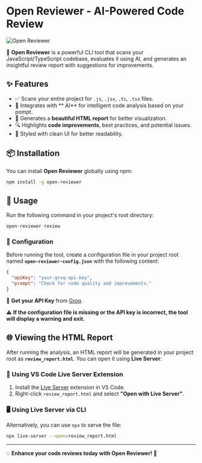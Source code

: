 # Open Reviewer - AI-Powered Code Review

![Open Reviewer](https://img.shields.io/badge/Open--Reviewer-AI--Powered-blueviolet?style=for-the-badge)

🚀 **Open Reviewer** is a powerful CLI tool that scans your JavaScript/TypeScript codebase, evaluates it using AI, and generates an insightful review report with suggestions for improvements.

## ✨ Features
- ✅ Scans your entire project for `.js`, `.jsx`, `.ts`, `.tsx` files.
- 🤖 Integrates with ** AI** for intelligent code analysis based on your pompt.
- 📄 Generates a **beautiful HTML report** for better visualization.
- 🔍 Highlights **code improvements**, best practices, and potential issues.
- 🎨 Styled with clean UI for better readability.

## 📦 Installation

You can install **Open Reviewer** globally using npm:

```sh
npm install -g open-reviewer
```

## 🚀 Usage

Run the following command in your project's root directory:

```sh
open-reviewer review
```

### 📌 Configuration
Before running the tool, create a configuration file in your project root named **`open-reviewer-config.json`** with the following content:

```json
{
  "apiKey": "your-groq-api-key",
  "prompt": "Check for code quality and improvements."
}
```

🔑 **Get your API Key** from [Groq](https://groq.com/).

⚠️ **If the configuration file is missing or the API key is incorrect, the tool will display a warning and exit.**

## 🌐 Viewing the HTML Report

After running the analysis, an HTML report will be generated in your project root as **`review_report.html`**. You can open it using **Live Server**:

### 🚀 Using VS Code Live Server Extension
1. Install the [Live Server](https://marketplace.visualstudio.com/items?itemName=ritwickdey.LiveServer) extension in VS Code.
2. Right-click `review_report.html` and select **"Open with Live Server"**.

### 🖥️ Using Live Server via CLI
Alternatively, you can use `npx` to serve the file:

```sh
npx live-server --open=review_report.html
```



---

💡 **Enhance your code reviews today with Open Reviewer!** 🚀

